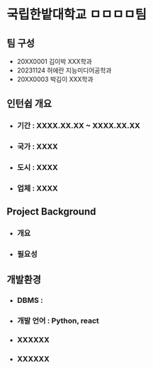 # 국립한밭대학교 ㅁㅁㅁㅁ팀

## 팀 구성 
- 20XX0001 김이박 XXX학과
- 20231124 허에란 지능미디어공학과
- 20XX0003 박김이 XXX학과

## 인턴쉽 개요
  - ### 기간 : XXXX.XX.XX ~ XXXX.XX.XX
  - ### 국가 : XXXX
  - ### 도시 : XXXX
  - ### 업체 : XXXX

## Project Background
  - ### 개요
  - ### 필요성

## 개발환경
  - ### DBMS :
  - ### 개발 언어 : Python, react
  - ### XXXXXX
  - ### XXXXXX
